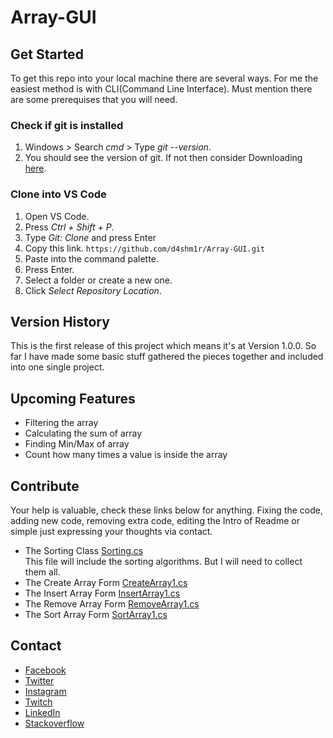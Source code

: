 # Array-GUI
## Get Started
To get this repo into your local machine there are several ways. For me the easiest method is with CLI(Command Line Interface). Must mention there are some prerequises that you will need.

### Check if git is installed
1. Windows > Search _cmd_ > Type _git --version_.
2. You should see the version of git. If not then consider Downloading [here](https://git-scm.com/downloads).

### Clone into VS Code
1. Open VS Code.
2. Press _Ctrl + Shift + P_.
3. Type _Git: Clone_ and press Enter
4. Copy this link.
`https://github.com/d4shm1r/Array-GUI.git`
5. Paste into the command palette.
6. Press Enter.
7. Select a folder or create a new one.
8. Click _Select Repository Location_.

## Version History
This is the first release of this project which means it's at Version 1.0.0. So far I have made some basic stuff gathered the pieces together and included into one single project.

## Upcoming Features
* Filtering the array
* Calculating the sum of array
* Finding Min/Max of array
* Count how many times a value is inside the array

## Contribute
Your help is valuable, check these links below for anything. Fixing the code, adding new code, removing extra code, editing the Intro of Readme or simple just expressing your thoughts via contact.

* The Sorting Class [Sorting.cs](https://github.com/d4shm1r/Array-GUI/blob/main/Array%20GUI/Sorting.cs) \
This file will include the sorting algorithms. But I will need to collect them all.
* The Create Array Form [CreateArray1.cs](https://github.com/d4shm1r/Array-GUI/blob/main/Array%20GUI/CreateArray1.cs)
* The Insert Array Form [InsertArray1.cs](https://github.com/d4shm1r/Array-GUI/blob/main/Array%20GUI/InsertArray1.cs)
* The Remove Array Form [RemoveArray1.cs](https://github.com/d4shm1r/Array-GUI/blob/main/Array%20GUI/RemoveArray1.cs)
* The Sort Array Form [SortArray1.cs](https://github.com/d4shm1r/Array-GUI/blob/main/Array%20GUI/sortArray1.cs)

## Contact
* [Facebook](https://facebook.com/d4shm1r)
* [Twitter](https://twitter.com/d4shm1r)
* [Instagram](https://instagram.com/d4shm1r)
* [Twitch](https://twitch.tv/d4shm1r)
* [LinkedIn](https://linkedin.com/in/d4shm1r)
* [Stackoverflow](https://stackoverflow.com/users/11323209/d4shm1r)
